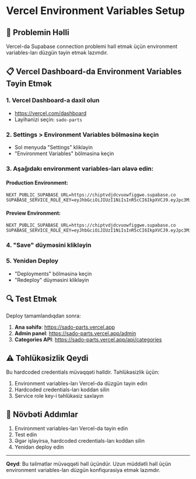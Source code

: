 # Vercel Environment Variables Setup

## 🔧 Problemin Həlli

Vercel-də Supabase connection problemi həll etmək üçün environment variables-ları düzgün təyin etmək lazımdır.

## 📋 Vercel Dashboard-da Environment Variables Təyin Etmək

### 1. Vercel Dashboard-a daxil olun
- https://vercel.com/dashboard
- Layihənizi seçin: `sado-parts`

### 2. Settings > Environment Variables bölməsinə keçin
- Sol menyuda "Settings" klikləyin
- "Environment Variables" bölməsinə keçin

### 3. Aşağıdakı environment variables-ları əlavə edin:

#### Production Environment:
```
NEXT_PUBLIC_SUPABASE_URL=https://chiptvdjdcvuowfiggwe.supabase.co
SUPABASE_SERVICE_ROLE_KEY=eyJhbGciOiJIUzI1NiIsInR5cCI6IkpXVCJ9.eyJpc3MiOiJzdXBhYmFzZSIsInJlZiI6ImNoaXB0dmRqZGN2dW93ZmlnZ3dlIiwicm9sZSI6InNlcnZpY2Vfcm9sZSIsImlhdCI6MTczNTY4NzI5MCwiZXhwIjoyMDUxMjYzMjkwfQ.Ej8Ej8Ej8Ej8Ej8Ej8Ej8Ej8Ej8Ej8Ej8Ej8Ej8Ej8
```

#### Preview Environment:
```
NEXT_PUBLIC_SUPABASE_URL=https://chiptvdjdcvuowfiggwe.supabase.co
SUPABASE_SERVICE_ROLE_KEY=eyJhbGciOiJIUzI1NiIsInR5cCI6IkpXVCJ9.eyJpc3MiOiJzdXBhYmFzZSIsInJlZiI6ImNoaXB0dmRqZGN2dU93ZmlnZ3dlIiwicm9sZSI6InNlcnZpY2Vfcm9sZSIsImlhdCI6MTczNTY4NzI5MCwiZXhwIjoyMDUxMjYzMjkwfQ.Ej8Ej8Ej8Ej8Ej8Ej8Ej8Ej8Ej8Ej8Ej8Ej8Ej8Ej8
```

### 4. "Save" düyməsini klikləyin

### 5. Yenidən Deploy
- "Deployments" bölməsinə keçin
- "Redeploy" düyməsini klikləyin

## 🔍 Test Etmək

Deploy tamamlandıqdan sonra:

1. **Ana səhifə**: https://sado-parts.vercel.app
2. **Admin panel**: https://sado-parts.vercel.app/admin
3. **Categories API**: https://sado-parts.vercel.app/api/categories

## ⚠️ Təhlükəsizlik Qeydi

Bu hardcoded credentials müvəqqəti həlldir. Təhlükəsizlik üçün:

1. Environment variables-ları Vercel-də düzgün təyin edin
2. Hardcoded credentials-ları koddan silin
3. Service role key-i təhlükəsiz saxlayın

## 🚀 Növbəti Addımlar

1. Environment variables-ları Vercel-də təyin edin
2. Test edin
3. Əgər işləyirsə, hardcoded credentials-ları koddan silin
4. Yenidən deploy edin

---

**Qeyd**: Bu təlimatlar müvəqqəti həll üçündür. Uzun müddətli həll üçün environment variables-ları düzgün konfiqurasiya etmək lazımdır.
